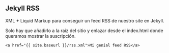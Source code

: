 ## Jekyll RSS

XML + Liquid Markup para conseguir un feed RSS de nuestro site en Jekyll. 

Solo hay que añadirlo a la raiz del sitio y enlazar desde el index.html donde queramos mostrar la suscripción.

`<a href="{{ site.baseurl }}/rss.xml">Mi genial feed RSS</a>`
